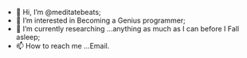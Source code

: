 - 👋 Hi, I’m @meditatebeats;
- 👀 I’m interested in Becoming a Genius programmer;
- 🌱 I’m currently researching ...anything as much as I can before I Fall asleep;
- 📫 How to reach me ...Email. 
<!---
meditatebeats/meditatebeats is a ✨ special ✨ repository because its `README.md` (this file) appears on your GitHub profile.
You can click the Preview link to take a look at your changes.
--->
